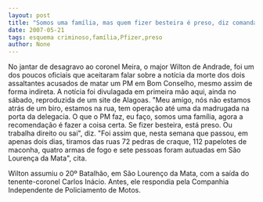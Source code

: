 ```yaml
---
layout: post
title: "Somos uma família, mas quem fizer besteira é preso, diz comandante de batalhão"
date: 2007-05-21
tags: esquema criminoso,família,Pfizer,preso
author: None
---
```


No jantar de desagravo ao coronel Meira, o major Wilton de Andrade, foi um dos poucos oficiais que aceitaram falar sobre a not&iacute;cia da morte dos dois assaltantes acusados de matar um PM em Bom Conselho, mesmo assim de forma indireta. A not&iacute;cia foi divulagada em primeira m&atilde;o aqui, ainda no s&aacute;bado, reproduzida de um site de Alagoas.
&quot;Meu amigo, n&oacute;s n&atilde;o estamos atr&aacute;s de um biro, estamos na rua, tem opera&ccedil;&atilde;o at&eacute; uma da madrugada na porta da delegacia. O que o PM faz, eu fa&ccedil;o, somos uma fam&iacute;lia, agora a recomenda&ccedil;&atilde;o &eacute; fazer a coisa certa. Se fizer besteira, est&aacute; preso. Ou trabalha direito ou sai&quot;, diz.
&quot;Foi assim que, nesta semana que passou, em apenas dois dias, tiramos das ruas 72 pedras de craque, 112 papelotes de maconha, quatro armas de fogo e sete pessoas foram autuadas em S&atilde;o Louren&ccedil;a da Mata&quot;, cita.

Wilton assumiu o 20&ordm; Batalh&atilde;o, em S&atilde;o Louren&ccedil;o da Mata, com a sa&iacute;da do tenente-coronel Carlos In&aacute;cio. Antes, ele respondia pela Companhia Independente de Policiamento de Motos.

 